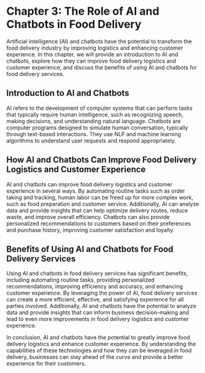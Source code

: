 Chapter 3: The Role of AI and Chatbots in Food Delivery
=======================================================

Artificial intelligence (AI) and chatbots have the potential to transform the food delivery industry by improving logistics and enhancing customer experience. In this chapter, we will provide an introduction to AI and chatbots, explore how they can improve food delivery logistics and customer experience, and discuss the benefits of using AI and chatbots for food delivery services.

Introduction to AI and Chatbots
-------------------------------

AI refers to the development of computer systems that can perform tasks that typically require human intelligence, such as recognizing speech, making decisions, and understanding natural language. Chatbots are computer programs designed to simulate human conversation, typically through text-based interactions. They use NLP and machine learning algorithms to understand user requests and respond appropriately.

How AI and Chatbots Can Improve Food Delivery Logistics and Customer Experience
-------------------------------------------------------------------------------

AI and chatbots can improve food delivery logistics and customer experience in several ways. By automating routine tasks such as order taking and tracking, human labor can be freed up for more complex work, such as food preparation and customer service. Additionally, AI can analyze data and provide insights that can help optimize delivery routes, reduce waste, and improve overall efficiency. Chatbots can also provide personalized recommendations to customers based on their preferences and purchase history, improving customer satisfaction and loyalty.

Benefits of Using AI and Chatbots for Food Delivery Services
------------------------------------------------------------

Using AI and chatbots in food delivery services has significant benefits, including automating routine tasks, providing personalized recommendations, improving efficiency and accuracy, and enhancing customer experience. By leveraging the power of AI, food delivery services can create a more efficient, effective, and satisfying experience for all parties involved. Additionally, AI and chatbots have the potential to analyze data and provide insights that can inform business decision-making and lead to even more improvements in food delivery logistics and customer experience.

In conclusion, AI and chatbots have the potential to greatly improve food delivery logistics and enhance customer experience. By understanding the capabilities of these technologies and how they can be leveraged in food delivery, businesses can stay ahead of the curve and provide a better experience for their customers.
